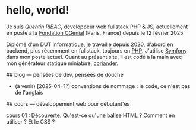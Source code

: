 # hello, world!

Je suis _Quentin RIBAC_, développeur web fullstack PHP & JS, actuellement en poste à la [Fondation CGénial](https://cgenial.org/) (Paris, France) depuis le 12 février 2025.

Diplômé d'un DUT informatique, je travaille depuis 2020, d'abord en backend, plus récemment en fullstack, toujours en [PHP](https://php.net/). J'utilise [Symfony](https://symfony.com/) dans mon poste actuel. Quant au présent site, il est codé à la main avec mon générateur statique miniature, [coriander](https://github.com/ribacq/coriander).

<div class="two-columns">
<div markdown="1">
## blog — pensées de dev, pensées de douche

- (à venir) [2025-04-??] conventions de nommage : le code, ce n'est pas de l'anglais
</div>

<div markdown="1">
## cours — développement web pour débutant'es

[cours 01 : Découverte.](cours/01-decouverte.html) Qu'est-ce qu'une balise HTML ? Comment en utiliser ? Et le CSS ?
</div>
</div>
